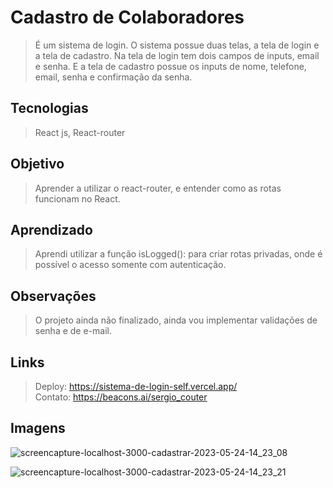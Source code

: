 # Cadastro de Colaboradores

> É um sistema de login. O sistema possue duas telas, a tela de login e a tela de cadastro. Na tela de login tem dois campos de inputs, email e senha. E a tela de cadastro possue os inputs de nome, telefone, email, senha e confirmação da senha.

## Tecnologias
> React js, React-router

## Objetivo
> Aprender a utilizar o react-router, e entender como as rotas funcionam no React.
> 
## Aprendizado
> Aprendi utilizar a função isLogged(): para criar rotas privadas, onde é possível o acesso somente com autenticação.

## Observações
> O projeto ainda não finalizado, ainda vou implementar validações de senha e de e-mail.

## Links
> Deploy: https://sistema-de-login-self.vercel.app/ <br>
> Contato: https://beacons.ai/sergio_couter

## Imagens
![screencapture-localhost-3000-cadastrar-2023-05-24-14_23_08](https://github.com/sergiocouter/sistema-de-login/assets/78119200/e2b0c84f-17db-43eb-ba66-6f47a04fcf7b)

![screencapture-localhost-3000-cadastrar-2023-05-24-14_23_21](https://github.com/sergiocouter/sistema-de-login/assets/78119200/a6bf7170-a137-42a3-8cc5-23d7879e93e7)


